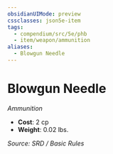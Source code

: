 ```yaml
---
obsidianUIMode: preview
cssclasses: json5e-item
tags:
  - compendium/src/5e/phb
  - item/weapon/ammunition
aliases:
  - Blowgun Needle
---
```

# Blowgun Needle
*Ammunition*  

- **Cost**: 2 cp
- **Weight**: 0.02 lbs.

*Source: SRD / Basic Rules*